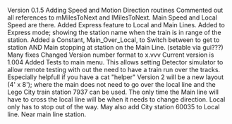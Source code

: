 Version 0.1.5
Adding Speed and Motion Direction routines
Commented out all references to mMilesToNext and lMilesToNext. Main Speed and Local Speed are there.
Added Express feature to Local and Main Lines.
Added to Express mode; showing the station name when the train is in range of the station.
Added a Constant, Main_Over_Local, to Switch between to get to station AND Main stopping at station on the Main Line. (setable via gui???)
Many fixes
Changed Version number format to x.vvv
Current version is 1.004
Added Tests to main menu. This allows setting Detector simulator to allow remote testing with out the need to have a train run over the tracks. Especially helpfull if you have a cat "helper"
Version 2 will be a new layout (4' x 8'); where the main does not need to go over the local line and the Lego City train station 7937 can be used. The only time the Main line will have to cross the local line will be when it needs to change direction. Local only has to stop out of the way. May also add City station 60035 to Local line. Near main line station.